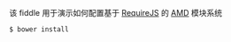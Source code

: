 该 fiddle 用于演示如何配置基于 [RequireJS](http://requirejs.org) 的 [AMD](https://github.com/amdjs/amdjs-api/wiki/AMD) 模块系统

```sh
$ bower install
```
